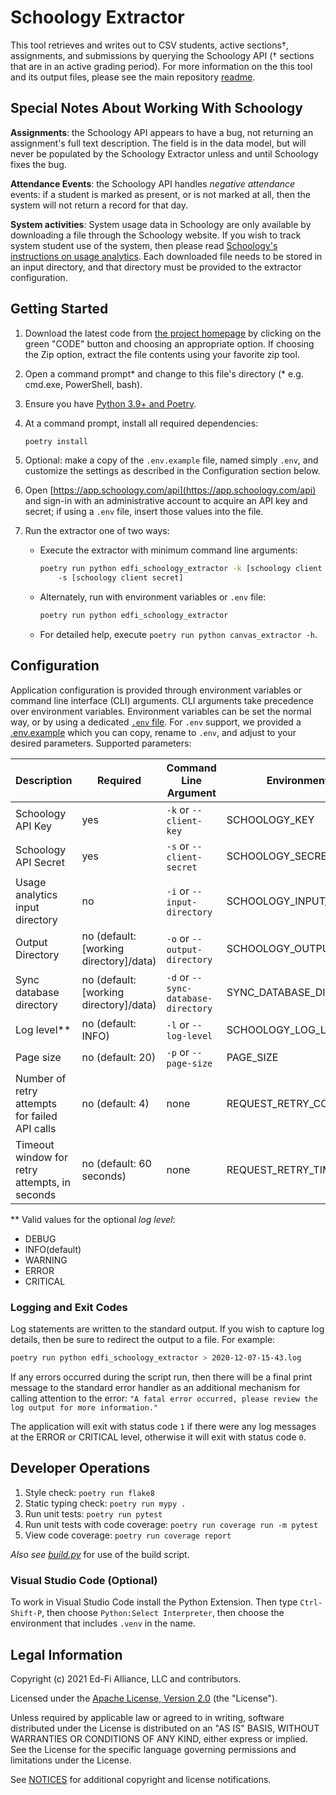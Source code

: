 # Schoology Extractor

This tool retrieves and writes out to CSV students, active sections†,
assignments, and submissions by querying the Schoology API († sections that are
in an active grading period). For more information on the this tool and its
output files, please see the main repository
[readme](https://github.com/Ed-Fi-Exchange-OSS/LMS-Toolkit).

## Special Notes About Working With Schoology

**Assignments**: the Schoology API appears to have a bug, not returning an assignment's
full text description. The field is in the data model, but will never be populated by
the Schoology Extractor unless and until Schoology fixes the bug.

**Attendance Events**: the Schoology API handles _negative
attendance_ events: if a student is marked as present, or is not marked at all,
then the system will not return a record for that day.

**System activities**: System usage data in Schoology are only available by downloading
a file through the Schoology website. If you wish to track system student use of the
system, then please read [Schoology's instructions on usage
analytics](https://support.schoology.com/hc/en-us/articles/360036884914-Usage-Analytics-New-School-Analytics-Enterprise-).
Each downloaded file needs to be stored in an input directory, and that
directory must be provided to the extractor configuration.

## Getting Started

1. Download the latest code from [the project homepage](https://github.com/Ed-Fi-Exchange-OSS/LMS-Toolkit)
   by clicking on the green "CODE" button and choosing an appropriate option. If choosing
   the Zip option, extract the file contents using your favorite zip tool.
1. Open a command prompt* and change to this file's directory (* e.g. cmd.exe, PowerShell, bash).
1. Ensure you have [Python 3.9+ and Poetry](https://github.com/Ed-Fi-Exchange-OSS/LMS-Toolkit#getting-started).
1. At a command prompt, install all required dependencies:

   ```bash
   poetry install
   ```

1. Optional: make a copy of the `.env.example` file, named simply `.env`, and
   customize the settings as described in the Configuration section below.
1. Open [https://app.schoology.com/api](https://app.schoology.com/api) and
   sign-in with an administrative account to acquire an API key and secret; if
   using a `.env` file, insert those values into the file.
1. Run the extractor one of two ways:
   * Execute the extractor with minimum command line arguments:

      ```bash
      poetry run python edfi_schoology_extractor -k [schoology client key]
          -s [schoology client secret]
      ```

   * Alternately, run with environment variables or `.env` file:

     ```bash
     poetry run python edfi_schoology_extractor
     ```

   * For detailed help, execute `poetry run python canvas_extractor -h`.

## Configuration

Application configuration is provided through environment variables or command
line interface (CLI) arguments. CLI arguments take precedence over environment
variables. Environment variables can be set the normal way, or by using a
dedicated [`.env` file](https://pypi.org/project/python-dotenv/). For `.env`
support, we provided a [.env.example](.env.example) which you can copy, rename
to `.env`, and adjust to your desired parameters. Supported parameters:

| Description | Required | Command Line Argument | Environment Variable |
| ----------- | -------- | --------------------- | -------------------- |
| Schoology API Key | yes | `-k` or `--client-key` | SCHOOLOGY_KEY |
| Schoology API Secret | yes | `-s` or `--client-secret` | SCHOOLOGY_SECRET |
| Usage analytics input directory | no | `-i` or `--input-directory` | SCHOOLOGY_INPUT_DIRECTORY |
| Output Directory | no (default: [working directory]/data) | `-o` or `--output-directory` | SCHOOLOGY_OUTPUT_PATH |
| Sync database directory | no (default: [working directory]/data) | `-d` or `--sync-database-directory` | SYNC_DATABASE_DIRECTORY |
| Log level** | no (default: INFO) | `-l` or `--log-level` | SCHOOLOGY_LOG_LEVEL |
| Page size | no (default: 20) | `-p` or `--page-size` | PAGE_SIZE |
| Number of retry attempts for failed API calls | no (default: 4) | none | REQUEST_RETRY_COUNT |
| Timeout window for retry attempts, in seconds | no (default: 60 seconds) | none | REQUEST_RETRY_TIMEOUT_SECONDS |

\** Valid values for the optional _log level_:

* DEBUG
* INFO(default)
* WARNING
* ERROR
* CRITICAL

### Logging and Exit Codes

Log statements are written to the standard output. If you wish to capture log
details, then be sure to redirect the output to a file. For example:

```bash
poetry run python edfi_schoology_extractor > 2020-12-07-15-43.log
```

If any errors occurred during the script run, then there will be a final print
message to the standard error handler as an additional mechanism for calling
attention to the error: `"A fatal error occurred, please review the log output
for more information."`

The application will exit with status code `1` if there were any log messages at
the ERROR or CRITICAL level, otherwise it will exit with status code `0`.

## Developer Operations

1. Style check: `poetry run flake8`
1. Static typing check: `poetry run mypy .`
1. Run unit tests: `poetry run pytest`
1. Run unit tests with code coverage: `poetry run coverage run -m pytest`
1. View code coverage: `poetry run coverage report`

_Also see
[build.py](https://github.com/Ed-Fi-Exchange-OSS/LMS-Toolkit/blob/main/docs/build.md)_ for
use of the build script.

### Visual Studio Code (Optional)

To work in Visual Studio Code install the Python Extension.
Then type `Ctrl-Shift-P`, then choose `Python:Select Interpreter`,
then choose the environment that includes `.venv` in the name.

## Legal Information

Copyright (c) 2021 Ed-Fi Alliance, LLC and contributors.

Licensed under the [Apache License, Version 2.0](https://github.com/Ed-Fi-Exchange-OSS/LMS-Toolkit/blob/main/LICENSE) (the "License").

Unless required by applicable law or agreed to in writing, software distributed
under the License is distributed on an "AS IS" BASIS, WITHOUT WARRANTIES OR
CONDITIONS OF ANY KIND, either express or implied. See the License for the
specific language governing permissions and limitations under the License.

See [NOTICES](https://github.com/Ed-Fi-Exchange-OSS/LMS-Toolkit/blob/main/NOTICES.md) for
additional copyright and license notifications.

